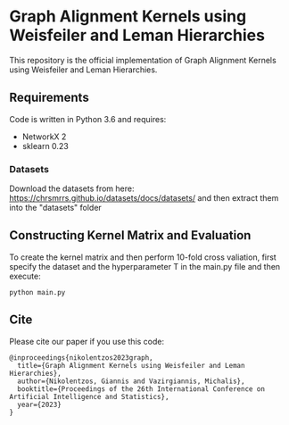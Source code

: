 # Graph Alignment Kernels using Weisfeiler and Leman Hierarchies

This repository is the official implementation of Graph Alignment Kernels using Weisfeiler and Leman Hierarchies.

## Requirements

Code is written in Python 3.6 and requires:
* NetworkX 2
* sklearn 0.23


### Datasets

Download the datasets from here: https://chrsmrrs.github.io/datasets/docs/datasets/ and then extract them into the "datasets" folder


## Constructing Kernel Matrix and Evaluation

To create the kernel matrix and then perform 10-fold cross valiation, first specify the dataset and the hyperparameter T in the main.py file and then execute:

```
python main.py
```

## Cite

Please cite our paper if you use this code:
```
@inproceedings{nikolentzos2023graph,
  title={Graph Alignment Kernels using Weisfeiler and Leman Hierarchies},
  author={Nikolentzos, Giannis and Vazirgiannis, Michalis},
  booktitle={Proceedings of the 26th International Conference on Artificial Intelligence and Statistics},
  year={2023}
}
```
